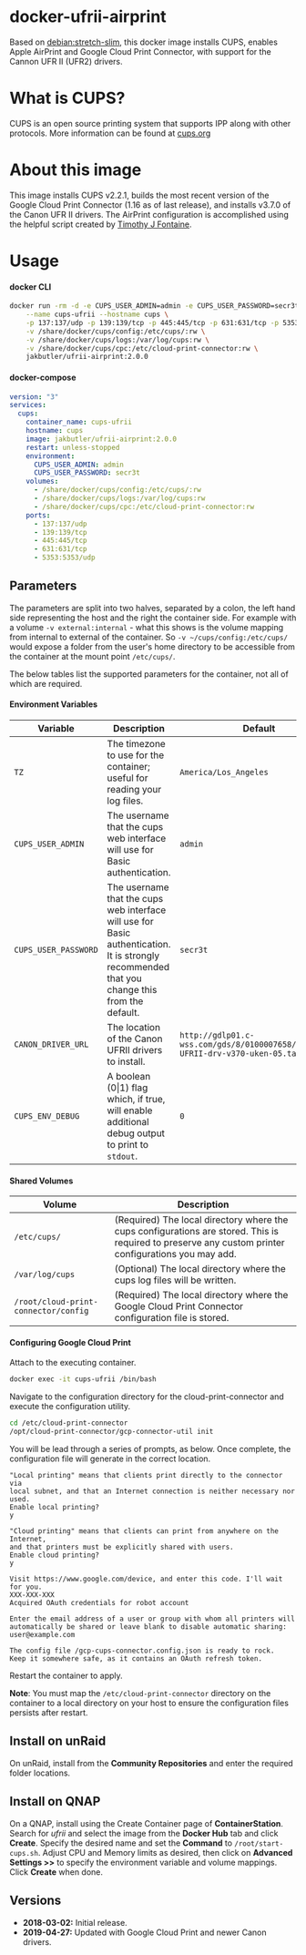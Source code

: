 # docker-ufrii-airprint

Based on [debian:stretch-slim](https://hub.docker.com/_/debian), this docker image installs CUPS, enables Apple AirPrint and Google Cloud Print Connector, with support for the Cannon UFR II (UFR2) drivers. 

# What is CUPS?

CUPS is an open source printing system that supports IPP along with other protocols. More information can be found at [cups.org](http://cups.org/)

# About this image

This image installs CUPS v2.2.1, builds the most recent version of the Google Cloud Print Connector (1.16 as of last release), and installs v3.7.0 of the Canon UFR II drivers. The AirPrint configuration is accomplished using the helpful script created by [Timothy J Fontaine](https://github.com/tjfontaine/airprint-generate). 

# Usage

#### docker CLI
```bash
docker run -rm -d -e CUPS_USER_ADMIN=admin -e CUPS_USER_PASSWORD=secr3t \
    --name cups-ufrii --hostname cups \
    -p 137:137/udp -p 139:139/tcp -p 445:445/tcp -p 631:631/tcp -p 5353:5353/udp \
    -v /share/docker/cups/config:/etc/cups/:rw \
    -v /share/docker/cups/logs:/var/log/cups:rw \
    -v /share/docker/cups/cpc:/etc/cloud-print-connector:rw \
    jakbutler/ufrii-airprint:2.0.0
```

#### docker-compose
```yaml
version: "3"
services:
  cups:
    container_name: cups-ufrii
    hostname: cups
    image: jakbutler/ufrii-airprint:2.0.0
    restart: unless-stopped
    environment:
      CUPS_USER_ADMIN: admin
      CUPS_USER_PASSWORD: secr3t
    volumes:
      - /share/docker/cups/config:/etc/cups/:rw
      - /share/docker/cups/logs:/var/log/cups:rw
      - /share/docker/cups/cpc:/etc/cloud-print-connector:rw
    ports:
      - 137:137/udp
      - 139:139/tcp
      - 445:445/tcp
      - 631:631/tcp
      - 5353:5353/udp
```
## Parameters

The parameters are split into two halves, separated by a colon, the left hand side representing the host and the right the container side. 
For example with a volume `-v external:internal` - what this shows is the volume mapping from internal to external of the container.
So `-v ~/cups/config:/etc/cups/` would expose a folder from the user's home directory to be accessible from the container at the mount point `/etc/cups/`.

The below tables list the supported parameters for the container, not all of which are required. 

#### Environment Variables

| Variable  | Description  | Default  |
| --------  | -----------  | -------  |
| `TZ`  | The timezone to use for the container; useful for reading your log files. | `America/Los_Angeles` |   
| `CUPS_USER_ADMIN`  | The username that the cups web interface will use for Basic authentication. | `admin` |   
| `CUPS_USER_PASSWORD`  | The username that the cups web interface will use for Basic authentication. It is strongly recommended that you change this from the default.| `secr3t` |
| `CANON_DRIVER_URL`  | The location of the Canon UFRII drivers to install. | `http://gdlp01.c-wss.com/gds/8/0100007658/08/linux-UFRII-drv-v370-uken-05.tar.gz` |
| `CUPS_ENV_DEBUG`  | A boolean (0\|1) flag which, if true, will enable additional debug output to print to `stdout`. | `0`

#### Shared Volumes

| Volume  | Description |
| ------------- | ------------- |
| `/etc/cups/`  | (Required) The local directory where the cups configurations are stored. This is required to preserve any custom printer configurations you may add. |
| `/var/log/cups`  | (Optional) The local directory where the cups log files will be written.|
| `/root/cloud-print-connector/config`  | (Required) The local directory where the Google Cloud Print Connector configuration file is stored.  |

#### Configuring Google Cloud Print

Attach to the executing container. 
```bash
docker exec -it cups-ufrii /bin/bash
```
Navigate to the configuration directory for the cloud-print-connector and execute the configuration utility.  
```bash
cd /etc/cloud-print-connector
/opt/cloud-print-connector/gcp-connector-util init
```
You will be lead through a series of prompts, as below. Once complete, the configuration file will generate in the correct location. 
```
"Local printing" means that clients print directly to the connector via
local subnet, and that an Internet connection is neither necessary nor used.
Enable local printing?
y

"Cloud printing" means that clients can print from anywhere on the Internet,
and that printers must be explicitly shared with users.
Enable cloud printing?
y

Visit https://www.google.com/device, and enter this code. I'll wait for you.
XXX-XXX-XXX
Acquired OAuth credentials for robot account

Enter the email address of a user or group with whom all printers will automatically be shared or leave blank to disable automatic sharing:
user@example.com

The config file /gcp-cups-connector.config.json is ready to rock.
Keep it somewhere safe, as it contains an OAuth refresh token.
```
Restart the container to apply.

**Note**: You must map the `/etc/cloud-print-connector` directory on the container to a local directory on your host to ensure the configuration files persists after restart. 

## Install on unRaid
On unRaid, install from the **Community Repositories** and enter the required folder locations.

## Install on QNAP
On a QNAP, install using the Create Container page of **ContainerStation**. Search for *ufrii* and select the image from the **Docker Hub** tab and click **Create**. Specify the desired name and set the **Command** to `/root/start-cups.sh`. Adjust CPU and Memory limits as desired, then click on **Advanced Settings >>** to specify the environment variable and volume mappings. Click **Create** when done.   

## Versions
+ **2018-03-02:** Initial release.
+ **2019-04-27:** Updated with Google Cloud Print and newer Canon drivers. 